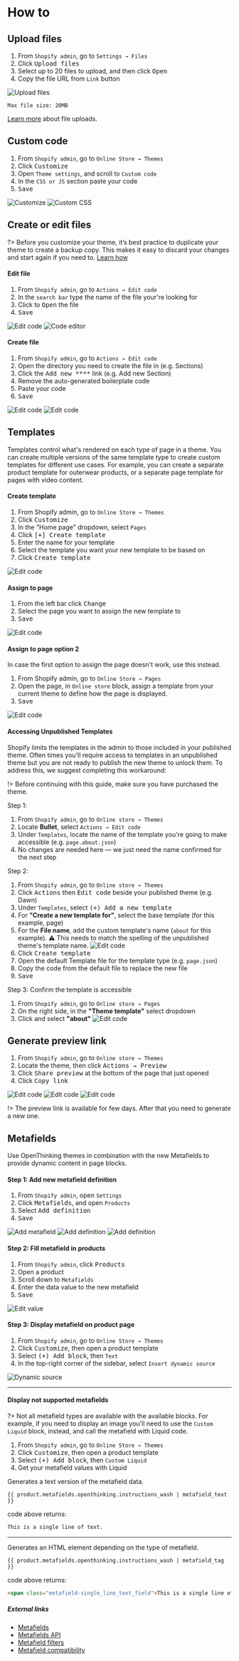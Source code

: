 # How to

## Upload files

1. From `Shopify admin`, go to `Settings → Files`
1. Click <kbd>Upload files</kbd>
1. Select up to 20 files to upload, and then click <kbd>Open</kbd>
1. Copy the file URL from `Link` button

![Upload files](https://docs.openthinking.net/media/global/howto/upload-files.png "Upload files")

`Max file size: 20MB`


[Learn more](https://help.shopify.com/en/manual/shopify-admin/productivity-tools/file-uploads) about file uploads.


## Custom code

1. From `Shopify admin`, go to `Online Store → Themes`
1. Click <kbd>Customize</kbd>
1. Open `Theme settings`, and scroll to `Custom code`
1. In the `CSS or JS` section paste your code
1. <kbd>Save</kbd>

![Customize](https://docs.openthinking.net/media/global/howto/online_store-themes-customize.png "Customize")
![Custom CSS](https://docs.openthinking.net/media/global/howto/theme_settings-custom_code.png "Custom CSS")


## Create or edit files

?> Before you customize your theme, it’s best practice to duplicate your theme to create a backup copy. This makes it easy to discard your changes and start again if you need to. [Learn how](https://bullet.docs.openthinking.net/#/customization?id=backup)


#### Edit file

1. From `Shopify admin`, go to `Actions → Edit code`
1. In the `search bar` type the name of the file your're looking for
1. Click to <kbd>Open</kbd> the file
1. <kbd>Save</kbd>

![Edit code](https://docs.openthinking.net/media/global/howto/edit_code.png "Edit code")
![Code editor](https://docs.openthinking.net/media/global/howto/edit_code-code_editor.png "Code editor")

#### Create file

1. From `Shopify admin`, go to `Actions → Edit code`
1. Open the directory you need to create the file in (e.g. Sections)
1. Click the <kbd>Add new ****</kbd> link (e.g. Add new Section)
1. Remove the auto-generated boilerplate code
1. Paste your code
1. <kbd>Save</kbd>

![Edit code](https://docs.openthinking.net/media/global/howto/edit_code.png "Edit code")
![Edit code](https://docs.openthinking.net/media/global/howto/edit_code-the_editor.png "Edit code")



## Templates
Templates control what's rendered on each type of page in a theme. You can create multiple versions of the same template type to create custom templates for different use cases. For example, you can create a separate product template for outerwear products, or a separate page template for pages with video content.

#### Create template
1. From Shopify admin, go to `Online Store → Themes`
1. Click <kbd>Customize</kbd>
1. In the "Home page" dropdown, select `Pages`
1. Click <kbd>[+] Create template</kbd>
1. Enter the name for your template
1. Select the template you want your new template to be based on
1. Click <kbd>Create template</kbd>

![Edit code](https://docs.openthinking.net/media/global/howto/templates_steps.png)

#### Assign to page
1. From the left bar click <kbd>Change</kbd>
1. Select the page you want to assign the new template to
1. <kbd>Save</kbd>

![Edit code](https://docs.openthinking.net/media/global/howto/templates_customize_template.png)

#### Assign to page option 2 
In case the first option to assign the page doesn't work, use this instead.

1. From Shopify admin, go to `Online Store → Pages`
1. Open the page, in `Online store` block, assign a template from your current theme to define how the page is displayed.
1. <kbd>Save</kbd>

![Edit code](https://docs.openthinking.net/media/global/howto/templates_select_template.png)

#### Accessing Unpublished Templates
Shopify limits the templates in the admin to those included in your published theme. Often times you'll require access to templates in an unpublished theme but you are not ready to publish the new theme to unlock them. To address this, we suggest completing this workaround:

!> Before continuing with this guide, make sure you have purchased the theme.

Step 1:
1. From `Shopify admin`, go to `Online store → Themes`
1. Locate **Bullet**, select `Actions → Edit code`
1. Under `Templates`, locate the name of the template you're going to make accessible (e.g. `page.about.json`)
1. No changes are needed here — we just need the name confirmed for the next step

Step 2: 
1. From `Shopify admin`, go to `Online store → Themes`
1. Click <kbd>Actions</kbd> then <kbd>Edit code</kbd> beside your published theme (e.g. Dawn)
1. Under `Templates`, select <kbd>(+) Add a new template</kbd>
1. For **"Create a new template for"**, select the base template (for this example, page)
1. For the **File name**, add the custom template's name (`about` for this example). ⚠️ This needs to match the spelling of the unpublished theme's template name.
![Edit code](https://docs.openthinking.net/media/global/howto/unpublished_templates.png)
1. Click <kbd>Create template</kbd>
1. Open the default Template file for the template type (e.g. `page.json`)
1. Copy the code from the default file to replace the new file
1. <kbd>Save</kbd>

Step 3: Confirm the template is accessible
1. From `Shopify admin`, go to `Online store → Pages`
1. On the right side, in the **"Theme template"** select dropdown
1. Click and select **"about"**
![Edit code](https://docs.openthinking.net/media/global/howto/unpublished_templates_theme_template.png)

## Generate preview link

1. From `Shopify admin`, go to `Online store → Themes`
1. Locate the theme, then click <kbd>Actions → Preview</kbd> 
1. Click <kbd>Share preview</kbd> at the bottom of the page that just opened
1. Click <kbd>Copy link</kbd>

![Edit code](https://docs.openthinking.net/media/global/howto/preview-actions-preview.png)
![Edit code](https://docs.openthinking.net/media/global/howto/preview-share_link.png)
![Edit code](https://docs.openthinking.net/media/global/howto/preview-copy_link.png)

!> The preview link is available for few days. After that you need to generate a new one.


## Metafields

Use OpenThinking themes in combination with the new Metafields to provide dynamic content in page blocks.


#### Step 1: Add new metafield definition

1. From `Shopify admin`, open `Settings`
1. Click <kbd>Metafields</kbd>, and open `Products`
1. Select <kbd>Add definition</kbd>
1. <kbd>Save</kbd>

![Add metafield](https://docs.openthinking.net/media/global/howto/metafields-add.png "Add metafield")
![Add definition](https://docs.openthinking.net/media/global/howto/metafields-add_definition.png "Add definition")
![Add definition](https://docs.openthinking.net/media/global/howto/metafields-add_definition_example.png "Add definition")

#### Step 2: Fill metafield in products

1. From `Shopify admin`, click <kbd>Products</kbd>
1. Open a product
1. Scroll down to `Metafields`
1. Enter the data value to the new metafield
1. <kbd>Save</kbd>

![Edit value](https://docs.openthinking.net/media/global/howto/metafields-product-add_value.png "Edit value")


#### Step 3: Display metafield on product page

1. From `Shopify admin`, go to `Online Store → Themes`
1. Click <kbd>Customize</kbd>, then open a product template
1. Select <kbd>(+) Add block</kbd>, then `Text`
1. In the top-right corner of the sidebar, select `Insert dynamic source`

![Dynamic source](https://docs.openthinking.net/media/global/howto/metafields-insert_dynamic_source.png "Dynamic source")

---

#### Display not supported metafields

?> Not all metafield types are available with the available blocks. For example, if you need to display an image you'll need to use the `Custom Liquid` block, instead, and call the metafield with Liquid code.

1. From `Shopify admin`, go to `Online Store → Themes`
1. Click <kbd>Customize</kbd>, then open a product template
1. Select <kbd>(+) Add block</kbd>, then `Custom Liquid`
1. Get your metafield values with Liquid

Generates a text version of the metafield data.

```liquid
{{ product.metafields.openthinking.instructions_wash | metafield_text }}
```

code above returns:
```html
This is a single line of text.
```

---

Generates an HTML element depending on the type of metafield.

```liquid
{{ product.metafields.openthinking.instructions_wash | metafield_tag }}
```

code above returns:
```html
<span class="metafield-single_line_text_field">This is a single line of text.</span>
```


##### External links 
- [Metafields](https://help.shopify.com/en/manual/metafields)
- [Metafields API](https://shopify.dev/api/liquid/objects/metafield)
- [Metafield filters](https://shopify.dev/api/liquid/filters/metafield-filters)
- [Metafield compatibility](https://shopify.dev/themes/architecture/settings#dynamic-sources)
